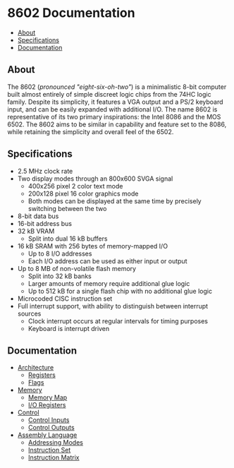 # 8602 Documentation
- [About](#about)
- [Specifications](#specs)
- [Documentation](#docs)

<a name="about"></a>
## About
The 8602 (_pronounced "eight-six-oh-two"_) is a minimalistic 8-bit computer built almost entirely of simple discreet logic chips from the 74HC logic family. Despite its simplicity, it features a VGA output and a PS/2 keyboard input, and can be easily expanded with additional I/O. The name 8602 is representative of its two primary inspirations: the Intel 8086 and the MOS 6502. The 8602 aims to be similar in capability and feature set to the 8086, while retaining the simplicity and overall feel of the 6502.

<a name="specs"></a>
## Specifications
- 2.5 MHz clock rate
- Two display modes through an 800x600 SVGA signal
	- 400x256 pixel 2 color text mode
	- 200x128 pixel 16 color graphics mode
	- Both modes can be displayed at the same time by precisely switching between the two
- 8-bit data bus
- 16-bit address bus
- 32 kB VRAM
	- Split into dual 16 kB buffers
- 16 kB SRAM with 256 bytes of memory-mapped I/O
	- Up to 8 I/O addresses
	- Each I/O address can be used as either input or output
- Up to 8 MB of non-volatile flash memory
	- Split into 32 kB banks
	- Larger amounts of memory require additional glue logic
	- Up to 512 kB for a single flash chip with no additional glue logic
- Microcoded CISC instruction set
- Full interrupt support, with ability to distinguish between interrupt sources
	- Clock interrupt occurs at regular intervals for timing purposes
	- Keyboard is interrupt driven

<a name="docs"></a>
## Documentation
- [Architecture](./arch.md)
	- [Registers](./arch.md#regs)
	- [Flags](./arch.md#flags)
- [Memory](./memory.md)
	- [Memory Map](./memory.md#map)
	- [I/O Registers](./memory.md#io)
- [Control](./control.md)
	- [Control Inputs](./control.md#inputs)
	- [Control Outputs](./control.md#outputs)
- [Assembly Language](./assembly.md)
	- [Addressing Modes](./assembly.md#modes)
	- [Instruction Set](./assembly.md#ins)
	- [Instruction Matrix](./assembly.md#matrix)
